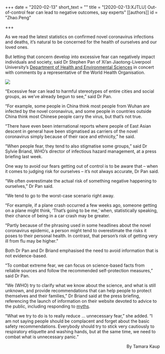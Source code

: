 +++
date = "2020-02-13"
short_text = ""
title = "[2020-02-13:XJTLU] Out-of-control fear can lead to negative outcomes, say experts"
[[authors]]
    id = "Zhao.Peng"

+++

<p>As we read the latest statistics on confirmed novel coronavirus infections and deaths, it’s natural to be concerned for the health of ourselves and our loved ones. </p><p>But letting that concern develop into excessive fear can negatively impact individuals and society, said Dr Stephen Pan of Xi’an Jiaotong-Liverpool University’s <a href="study/departments/academic-departments/health-and-environmental-sciences/">Department of Health and Environmental Sciences</a> in concert with comments by a representative of the World Health Organisation. <br></p><p><img src="https://www.xjtlu.edu.cn/en/assets/images/news/2020/02/Separation2.jpg"></p><p>“Excessive fear can lead to harmful stereotypes of entire cities and social groups, as we’ve already begun to see,” said Dr Pan.</p><p>“For example, some people in China think most people from Wuhan are infected by the novel coronavirus, and some people in countries outside China think most Chinese people carry the virus, but that’s not true.<br></p><p>“There have even been international reports where people of East Asian descent in general have been stigmatised as carriers of the novel coronavirus simply because of their race and ethnicity,” he said.</p><p>“When people fear, they tend to also stigmatise some groups,” said Dr Sylvie Briand, WHO’s director of infectious hazard management, at a press briefing last week. <br></p><p>One way to avoid our fears getting out of control is to be aware that – when it comes to judging risk for ourselves – it’s not always accurate, Dr Pan said.</p><p>“We often overestimate the actual risk of something negative happening to ourselves,” Dr Pan said. <br></p><p>“We tend to go to the worst-case scenario right away.</p><p>“For example, if a plane crash occurred a few weeks ago, someone getting on a plane might think, ‘That’s going to be me,’ when, statistically speaking, their chance of being in a car crash may be greater.<br></p><p>“Partly because of the phrasing used in some headlines about the novel coronavirus epidemic, a person might tend to overestimate the risks it poses to their personal health. In contrast, that person’s risk of getting very ill from flu may be higher.”</p><p>Both Dr Pan and Dr Briand emphasised the need to avoid information that is not evidence-based.<br></p><p>“To combat extreme fear, we can focus on science-based facts from reliable sources and follow the recommended self-protection measures,” said Dr Pan. </p><p>“We (WHO) try to clarify what we know about the science, and what is still unknown, and provide recommendations that can help people to protect themselves and their families,” Dr Briand said at the press briefing, referencing the launch of information on their website devoted to advice to the public, including responding to <a href="https://www.who.int/emergencies/diseases/novel-coronavirus-2019/advice-for-public/myth-busters">myths</a>.<br></p><p>“What we try to do is to really reduce … unnecessary fear,” she added. “I am not saying people should be complacent and forget about the basic safety recommendations. Everybody should try to stick very cautiously to respiratory etiquette and washing hands, but at the same time, we need to combat what is unnecessary panic.”</p><p style="text-align: right;">By Tamara Kaup</p>
